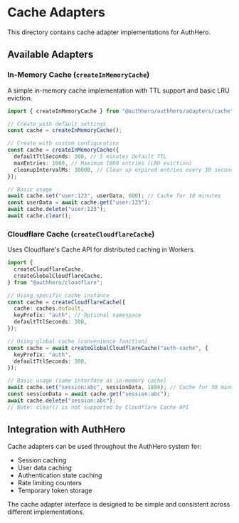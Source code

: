 # Cache Adapters

This directory contains cache adapter implementations for AuthHero.

## Available Adapters

### In-Memory Cache (`createInMemoryCache`)

A simple in-memory cache implementation with TTL support and basic LRU eviction.

```typescript
import { createInMemoryCache } from "@authhero/authhero/adapters/cache";

// Create with default settings
const cache = createInMemoryCache();

// Create with custom configuration
const cache = createInMemoryCache({
  defaultTtlSeconds: 300, // 5 minutes default TTL
  maxEntries: 1000, // Maximum 1000 entries (LRU eviction)
  cleanupIntervalMs: 30000, // Clean up expired entries every 30 seconds
});

// Basic usage
await cache.set("user:123", userData, 600); // Cache for 10 minutes
const userData = await cache.get("user:123");
await cache.delete("user:123");
await cache.clear();
```

### Cloudflare Cache (`createCloudflareCache`)

Uses Cloudflare's Cache API for distributed caching in Workers.

```typescript
import {
  createCloudflareCache,
  createGlobalCloudflareCache,
} from "@authhero/cloudflare";

// Using specific cache instance
const cache = createCloudflareCache({
  cache: caches.default,
  keyPrefix: "auth", // Optional namespace
  defaultTtlSeconds: 300,
});

// Using global cache (convenience function)
const cache = await createGlobalCloudflareCache("auth-cache", {
  keyPrefix: "auth",
  defaultTtlSeconds: 300,
});

// Basic usage (same interface as in-memory cache)
await cache.set("session:abc", sessionData, 1800); // Cache for 30 minutes
const sessionData = await cache.get("session:abc");
await cache.delete("session:abc");
// Note: clear() is not supported by Cloudflare Cache API
```

## Integration with AuthHero

Cache adapters can be used throughout the AuthHero system for:

- Session caching
- User data caching
- Authentication state caching
- Rate limiting counters
- Temporary token storage

The cache adapter interface is designed to be simple and consistent across different implementations.
